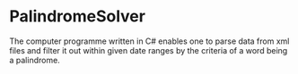 # PalindromeSolver
 
The computer programme written in C# enables one to parse data from xml files and filter it out within given date ranges by the criteria of a word being a palindrome.
